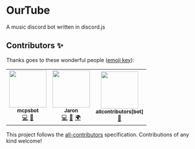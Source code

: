 # OurTube
A music discord bot written in discord.js

## Contributors ✨

Thanks goes to these wonderful people ([emoji key](https://allcontributors.org/docs/en/emoji-key)):

<!-- ALL-CONTRIBUTORS-LIST:START - Do not remove or modify this section -->
<!-- prettier-ignore-start -->
<!-- markdownlint-disable -->
<table>
  <tr>
    <td align="center"><a href="https://github.com/mcpsbot"><img src="https://avatars.githubusercontent.com/u/83839790?v=4?s=100" width="100px;" alt=""/><br /><sub><b>mcpsbot</b></sub></a><br /><a href="https://github.com/PixelPizza/OurTube/commits?author=mcpsbot" title="Code">💻</a> <a href="#ideas-mcpsbot" title="Ideas, Planning, & Feedback">🤔</a></td>
    <td align="center"><a href="https://github.com/JaronZ"><img src="https://avatars.githubusercontent.com/u/60853956?v=4?s=100" width="100px;" alt=""/><br /><sub><b>Jaron</b></sub></a><br /><a href="https://github.com/PixelPizza/OurTube/commits?author=JaronZ" title="Code">💻</a> <a href="#ideas-JaronZ" title="Ideas, Planning, & Feedback">🤔</a> <a href="#translation-JaronZ" title="Translation">🌍</a></td>
    <td align="center"><a href="https://github.com/apps/allcontributors"><img src="https://avatars.githubusercontent.com/in/23186?v=4?s=100" width="100px;" alt=""/><br /><sub><b>allcontributors[bot]</b></sub></a><br /><a href="https://github.com/PixelPizza/OurTube/commits?author=allcontributors[bot]" title="Documentation">📖</a></td>
  </tr>
</table>

<!-- markdownlint-restore -->
<!-- prettier-ignore-end -->

<!-- ALL-CONTRIBUTORS-LIST:END -->

This project follows the [all-contributors](https://github.com/all-contributors/all-contributors) specification. Contributions of any kind welcome!

